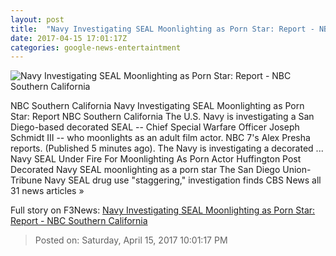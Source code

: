 ```yaml
---
layout: post
title:  "Navy Investigating SEAL Moonlighting as Porn Star: Report - NBC Southern California"
date: 2017-04-15 17:01:17Z
categories: google-news-entertaintment
---
```


![Navy Investigating SEAL Moonlighting as Porn Star: Report - NBC Southern California](http://media.nbclosangeles.com/images/1200*675/Joseph+Schmidt+III.jpg)

NBC Southern California Navy Investigating SEAL Moonlighting as Porn Star: Report NBC Southern California The U.S. Navy is investigating a San Diego-based decorated SEAL -- Chief Special Warfare Officer Joseph Schmidt III -- who moonlights as an adult film actor. NBC 7's Alex Presha reports. (Published 5 minutes ago). The Navy is investigating a decorated ... Navy SEAL Under Fire For Moonlighting As Porn Actor Huffington Post Decorated Navy SEAL moonlighting as a porn star The San Diego Union-Tribune Navy SEAL drug use "staggering," investigation finds CBS News all 31 news articles »


Full story on F3News: [Navy Investigating SEAL Moonlighting as Porn Star: Report - NBC Southern California](http://www.f3nws.com/n/GpBmhE)

> Posted on: Saturday, April 15, 2017 10:01:17 PM
